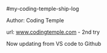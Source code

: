 #my-coding-temple-ship-log

Author: Coding Temple

url: www.codingtemple.com - 2nd try

Now updating from VS code to Github
